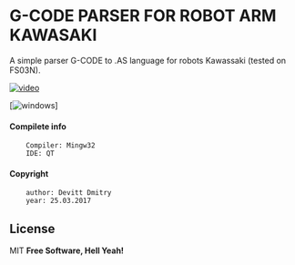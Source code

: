 # G-CODE PARSER FOR ROBOT ARM KAWASAKI

A simple parser G-CODE to .AS language for robots Kawassaki (tested on FS03N).

[![video](http://img.youtube.com/vi/pcEss6rYMTM/0.jpg)](https://www.youtube.com/watch?v=pcEss6rYMTM "Video Title")


[![windows](https://image.ibb.co/dwNEyR/program.png)]


#### Compilete info
        Compiler: Mingw32
        IDE: QT

#### Copyright   
        author: Devitt Dmitry
        year: 25.03.2017

License
----

MIT
**Free Software, Hell Yeah!**
